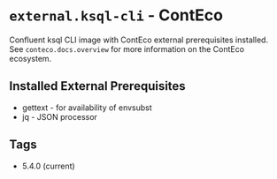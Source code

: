 # `external.ksql-cli` - ContEco

Confluent ksql CLI image with ContEco external prerequisites installed.  
See `conteco.docs.overview` for more information on the ContEco ecosystem.

## Installed External Prerequisites

* gettext - for availability of envsubst
* jq - JSON processor

## Tags

* 5.4.0 (current)  
